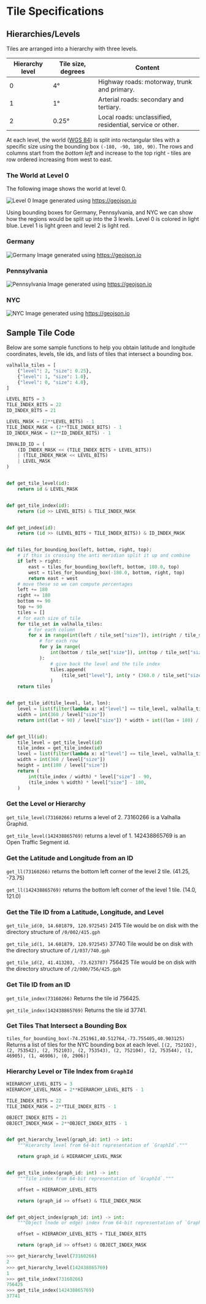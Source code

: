 # Tile Specifications

## Hierarchies/Levels

Tiles are arranged into a hierarchy with three levels.

| Hierarchy level | Tile size, degrees | Content |
|---|---|---|
| 0 | 4° | Highway roads: motorway, trunk and primary. |
| 1 | 1° | Arterial roads: secondary and tertiary. |
| 2 | 0.25° | Local roads: unclassified, residential, service or other. |

At each level, the world ([WGS 84](https://en.wikipedia.org/wiki/World_Geodetic_System#WGS_84)) is split into rectangular tiles with a specific size using the bounding box `(-180, -90, 180, 90)`. The rows and columns start from the _bottom left_ and increase to the top right - tiles are row ordered increasing from west to east.

### The World at Level 0

The following image shows the world at level 0.

![Level 0](images/world_level0.png)
Image generated using <https://geojson.io>

Using bounding boxes for Germany, Pennsylvania, and NYC we can show how the regions would be split up into the 3 levels. Level 0 is colored in light blue. Level 1 is light green and level 2 is light red.

### Germany

![Germany](images/germany.png)
Image generated using <https://geojson.io>

### Pennsylvania

![Pennsylvania](images/pennsylvania.png)
Image generated using <https://geojson.io>

### NYC

![NYC](images/nyc.png)
Image generated using <https://geojson.io>

## Sample Tile Code

Below are some sample functions to help you obtain latitude and longitude coordinates, levels, tile ids, and lists of tiles that intersect a bounding box.

```python
valhalla_tiles = [
    {"level": 2, "size": 0.25},
    {"level": 1, "size": 1.0},
    {"level": 0, "size": 4.0},
]

LEVEL_BITS = 3
TILE_INDEX_BITS = 22
ID_INDEX_BITS = 21

LEVEL_MASK = (2**LEVEL_BITS) - 1
TILE_INDEX_MASK = (2**TILE_INDEX_BITS) - 1
ID_INDEX_MASK = (2**ID_INDEX_BITS) - 1

INVALID_ID = (
    (ID_INDEX_MASK << (TILE_INDEX_BITS + LEVEL_BITS))
    | (TILE_INDEX_MASK << LEVEL_BITS)
    | LEVEL_MASK
)


def get_tile_level(id):
    return id & LEVEL_MASK


def get_tile_index(id):
    return (id >> LEVEL_BITS) & TILE_INDEX_MASK


def get_index(id):
    return (id >> (LEVEL_BITS + TILE_INDEX_BITS)) & ID_INDEX_MASK


def tiles_for_bounding_box(left, bottom, right, top):
    # if this is crossing the anti meridian split it up and combine
    if left > right:
        east = tiles_for_bounding_box(left, bottom, 180.0, top)
        west = tiles_for_bounding_box(-180.0, bottom, right, top)
        return east + west
    # move these so we can compute percentages
    left += 180
    right += 180
    bottom += 90
    top += 90
    tiles = []
    # for each size of tile
    for tile_set in valhalla_tiles:
        # for each column
        for x in range(int(left / tile_set["size"]), int(right / tile_set["size"]) + 1):
            # for each row
            for y in range(
                int(bottom / tile_set["size"]), int(top / tile_set["size"]) + 1
            ):
                # give back the level and the tile index
                tiles.append(
                    (tile_set["level"], int(y * (360.0 / tile_set["size"]) + x))
                )
    return tiles


def get_tile_id(tile_level, lat, lon):
    level = list(filter(lambda x: x["level"] == tile_level, valhalla_tiles))[0]
    width = int(360 / level["size"])
    return int((lat + 90) / level["size"]) * width + int((lon + 180) / level["size"])


def get_ll(id):
    tile_level = get_tile_level(id)
    tile_index = get_tile_index(id)
    level = list(filter(lambda x: x["level"] == tile_level, valhalla_tiles))[0]
    width = int(360 / level["size"])
    height = int(180 / level["size"])
    return (
        int(tile_index / width) * level["size"] - 90,
        (tile_index % width) * level["size"] - 180,
    )
```

### Get the Level or Hierarchy

`get_tile_level(73160266)` returns a level of 2.  73160266 is a Valhalla Graphid.

`get_tile_level(142438865769)` returns a level of 1.  142438865769 is an Open Traffic Segment id.

### Get the Latitude and Longitude from an ID

`get_ll(73160266)` returns the bottom left corner of the level 2 tile.  (41.25, -73.75)

`get_ll(142438865769)` returns the bottom left corner of the level 1 tile.  (14.0, 121.0)

### Get the Tile ID from a Latitude, Longitude, and Level

`get_tile_id(0, 14.601879, 120.972545)`  2415 Tile would be on disk with the directory structure of `/0/002/415.gph`

`get_tile_id(1, 14.601879, 120.972545)`  37740 Tile would be on disk with the directory structure of `/1/037/740.gph`

`get_tile_id(2, 41.413203, -73.623787)`  756425 Tile would be on disk with the directory structure of `/2/000/756/425.gph`

### Get Tile ID from an ID

`get_tile_index(73160266)`  Returns the tile id 756425.

`get_tile_index(142438865769)`  Returns the tile id 37741.

### Get Tiles That Intersect a Bounding Box

`tiles_for_bounding_box(-74.251961,40.512764,-73.755405,40.903125)`  Returns a list of tiles for the NYC bounding box at each level.
`[(2, 752102), (2, 753542), (2, 752103), (2, 753543), (2, 752104), (2, 753544), (1, 46905), (1, 46906), (0, 2906)]`

### Hierarchy Level or Tile Index from `GraphId`

```python linenums="1"
HIERARCHY_LEVEL_BITS = 3
HIERARCHY_LEVEL_MASK = 2**HIERARCHY_LEVEL_BITS - 1

TILE_INDEX_BITS = 22
TILE_INDEX_MASK = 2**TILE_INDEX_BITS - 1

OBJECT_INDEX_BITS = 21
OBJECT_INDEX_MASK = 2**OBJECT_INDEX_BITS - 1


def get_hierarchy_level(graph_id: int) -> int:
    """Hierarchy level from 64-bit representation of `GraphId`."""

    return graph_id & HIERARCHY_LEVEL_MASK


def get_tile_index(graph_id: int) -> int:
    """Tile index from 64-bit representation of `GraphId`."""

    offset = HIERARCHY_LEVEL_BITS

    return (graph_id >> offset) & TILE_INDEX_MASK


def get_object_index(graph_id: int) -> int:
    """Object (node or edge) index from 64-bit representation of `GraphId`."""

    offset = HIERARCHY_LEVEL_BITS + TILE_INDEX_BITS

    return (graph_id >> offset) & OBJECT_INDEX_MASK
```

```python
>>> get_hierarchy_level(73160266)
2
>>> get_hierarchy_level(142438865769)
1
>>> get_tile_index(73160266)
756425
>>> get_tile_index(142438865769)
37741
```
